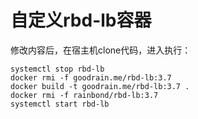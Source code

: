 # 自定义rbd-lb容器

修改内容后，在宿主机clone代码，进入执行：
~~~
systemctl stop rbd-lb
docker rmi -f goodrain.me/rbd-lb:3.7
docker build -t goodrain.me/rbd-lb:3.7 .
docker rmi -f rainbond/rbd-lb:3.7
systemctl start rbd-lb
~~~